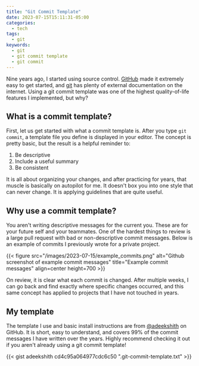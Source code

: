 ```yaml
---
title: "Git Commit Template"
date: 2023-07-15T15:11:31-05:00
categories:
  - tech
tags:
  - git
keywords:
  - git
  - git commit template
  - git commit
---
```


Nine years ago, I started using source control. [GitHub](https://github.com) made it extremely easy to get started, and [git](https://git-scm.com/) has plenty of external documentation on the internet. Using a git commit template was one of the highest quality-of-life features I implemented, but why?

## What is a commit template?

First, let us get started with what a commit template is. After you type `git commit`, a template file you define is displayed in your editor. The concept is pretty basic, but the result is a helpful reminder to:

1. Be descriptive
2. Include a useful summary
3. Be consistent

It is all about organizing your changes, and after practicing for years, that muscle is basically on autopilot for me. It doesn't box you into one style that can never change. It is applying guidelines that are quite useful.

## Why use a commit template?

You aren't writing descriptive messages for the current you. These are for your future self and your teammates. One of the hardest things to review is a large pull request with bad or non-descriptive commit messages. Below is an example of commits I previously wrote for a private project.

{{< figure src="/images/2023-07-15/example_commits.png" alt="Github screenshot of example commit messages" title="Example commit messages" align=center height=700 >}}

On review, it is clear what each commit is changed. After multiple weeks, I can go back and find exactly where specific changes occurred, and this same concept has applied to projects that I have not touched in years.

## My template

The template I use and basic install instructions are from [@adeekshith](https://gist.github.com/adeekshith/cd4c95a064977cdc6c50) on GitHub. It is short, easy to understand, and covers 99% of the commit messages I have written over the years. Highly recommend checking it out if you aren't already using a git commit template!

{{< gist adeekshith cd4c95a064977cdc6c50 ".git-commit-template.txt" >}}
